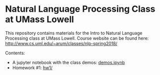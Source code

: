 Natural Language Processing Class at UMass Lowell
=================================================
This repository contains materials for the Intro to Natural Language Processing class at UMass Lowell.  Course website can be found here:
http://www.cs.uml.edu/~arum/classes/nlp-spring2018/

Contents:
- A jupyter notebook with the class demos: [demos.ipynb](https://github.com/text-machine-lab/uml_nlp_class/blob/master/demos.ipynb)
 - Homework #1: [hw1/](https://github.com/text-machine-lab/uml_nlp_class/tree/master/hw1)
